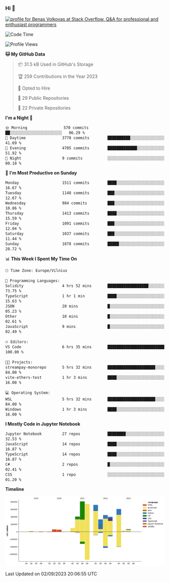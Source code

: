 ### Hi 👋
<a href="https://stackoverflow.com/users/14954249/benas-volkovas"><img src="https://stackoverflow.com/users/flair/14954249.png?theme=dark" width="208" height="58" alt="profile for Benas Volkovas at Stack Overflow, Q&amp;A for professional and enthusiast programmers" title="profile for Benas Volkovas at Stack Overflow, Q&amp;A for professional and enthusiast programmers"></a>

<!--START_SECTION:waka-->
![Code Time](http://img.shields.io/badge/Code%20Time-1%2C551%20hrs%2012%20mins-blue)

![Profile Views](http://img.shields.io/badge/Profile%20Views-0-blue)

**🐱 My GitHub Data** 

> 📦 31.5 kB Used in GitHub's Storage 
 > 
> 🏆 259 Contributions in the Year 2023
 > 
> 💼 Opted to Hire
 > 
> 📜 29 Public Repositories 
 > 
> 🔑 22 Private Repositories 
 > 
**I'm a Night 🦉** 

```text
🌞 Morning                570 commits         ██░░░░░░░░░░░░░░░░░░░░░░░   06.29 % 
🌆 Daytime                3778 commits        ██████████░░░░░░░░░░░░░░░   41.69 % 
🌃 Evening                4705 commits        █████████████░░░░░░░░░░░░   51.92 % 
🌙 Night                  9 commits           ░░░░░░░░░░░░░░░░░░░░░░░░░   00.10 % 
```
📅 **I'm Most Productive on Sunday** 

```text
Monday                   1511 commits        ████░░░░░░░░░░░░░░░░░░░░░   16.67 % 
Tuesday                  1148 commits        ███░░░░░░░░░░░░░░░░░░░░░░   12.67 % 
Wednesday                984 commits         ███░░░░░░░░░░░░░░░░░░░░░░   10.86 % 
Thursday                 1413 commits        ████░░░░░░░░░░░░░░░░░░░░░   15.59 % 
Friday                   1091 commits        ███░░░░░░░░░░░░░░░░░░░░░░   12.04 % 
Saturday                 1037 commits        ███░░░░░░░░░░░░░░░░░░░░░░   11.44 % 
Sunday                   1878 commits        █████░░░░░░░░░░░░░░░░░░░░   20.72 % 
```


📊 **This Week I Spent My Time On** 

```text
🕑︎ Time Zone: Europe/Vilnius

💬 Programming Languages: 
Solidity                 4 hrs 52 mins       ██████████████████░░░░░░░   73.75 % 
TypeScript               1 hr 1 min          ████░░░░░░░░░░░░░░░░░░░░░   15.63 % 
JSON                     20 mins             █░░░░░░░░░░░░░░░░░░░░░░░░   05.23 % 
Other                    10 mins             █░░░░░░░░░░░░░░░░░░░░░░░░   02.61 % 
JavaScript               9 mins              █░░░░░░░░░░░░░░░░░░░░░░░░   02.49 % 

🔥 Editors: 
VS Code                  6 hrs 35 mins       █████████████████████████   100.00 % 

🐱‍💻 Projects: 
streampay-monorepo       5 hrs 32 mins       █████████████████████░░░░   84.00 % 
vite-ethers-test         1 hr 3 mins         ████░░░░░░░░░░░░░░░░░░░░░   16.00 % 

💻 Operating System: 
WSL                      5 hrs 32 mins       █████████████████████░░░░   84.00 % 
Windows                  1 hr 3 mins         ████░░░░░░░░░░░░░░░░░░░░░   16.00 % 
```

**I Mostly Code in Jupyter Notebook** 

```text
Jupyter Notebook         27 repos            ████████░░░░░░░░░░░░░░░░░   32.53 % 
JavaScript               14 repos            ████░░░░░░░░░░░░░░░░░░░░░   16.87 % 
TypeScript               14 repos            ████░░░░░░░░░░░░░░░░░░░░░   16.87 % 
C#                       2 repos             █░░░░░░░░░░░░░░░░░░░░░░░░   02.41 % 
CSS                      1 repo              ░░░░░░░░░░░░░░░░░░░░░░░░░   01.20 % 
```



**Timeline**

![Lines of Code chart](https://raw.githubusercontent.com/BenasVolkovas/BenasVolkovas/main/assets/bar_graph.png)


 Last Updated on 02/09/2023 20:06:55 UTC
<!--END_SECTION:waka-->
